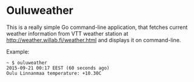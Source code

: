 # Ouluweather

This is a really simple Go command-line application, that fetches current weather information from VTT weather station at http://weather.willab.fi/weather.html and displays it on command-line.

Example:

```
~ $ ouluweather
2015-09-21 00:17 EEST (60 seconds ago)
Oulu Linnanmaa temperature: +10.30C
```
